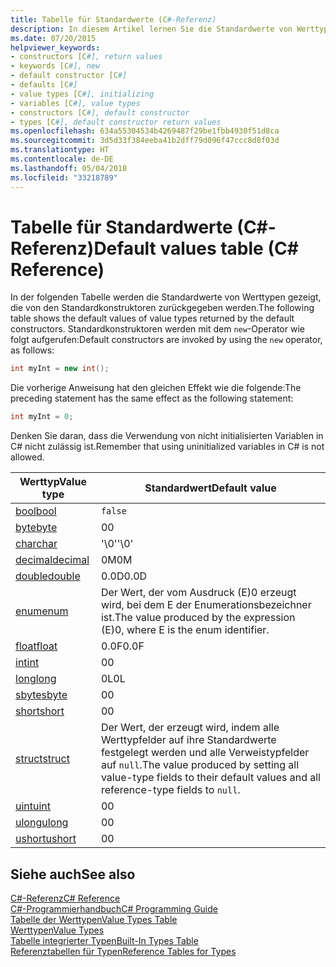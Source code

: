 ```yaml
---
title: Tabelle für Standardwerte (C#-Referenz)
description: In diesem Artikel lernen Sie die Standardwerte von Werttypen kennen, die von den Standardkonstruktoren zurückgegeben werden.
ms.date: 07/20/2015
helpviewer_keywords:
- constructors [C#], return values
- keywords [C#], new
- default constructor [C#]
- defaults [C#]
- value types [C#], initializing
- variables [C#], value types
- constructors [C#], default constructor
- types [C#], default constructor return values
ms.openlocfilehash: 634a55304534b4269487f29be1fbb4930f51d8ca
ms.sourcegitcommit: 3d5d33f384eeba41b2dff79d096f47ccc8d8f03d
ms.translationtype: HT
ms.contentlocale: de-DE
ms.lasthandoff: 05/04/2018
ms.locfileid: "33218789"
---
```

# <a name="default-values-table-c-reference"></a><span data-ttu-id="67ab9-103">Tabelle für Standardwerte (C#-Referenz)</span><span class="sxs-lookup"><span data-stu-id="67ab9-103">Default values table (C# Reference)</span></span>

<span data-ttu-id="67ab9-104">In der folgenden Tabelle werden die Standardwerte von Werttypen gezeigt, die von den Standardkonstruktoren zurückgegeben werden.</span><span class="sxs-lookup"><span data-stu-id="67ab9-104">The following table shows the default values of value types returned by the default constructors.</span></span> <span data-ttu-id="67ab9-105">Standardkonstruktoren werden mit dem `new`-Operator wie folgt aufgerufen:</span><span class="sxs-lookup"><span data-stu-id="67ab9-105">Default constructors are invoked by using the `new` operator, as follows:</span></span>

```csharp
int myInt = new int();
```

<span data-ttu-id="67ab9-106">Die vorherige Anweisung hat den gleichen Effekt wie die folgende:</span><span class="sxs-lookup"><span data-stu-id="67ab9-106">The preceding statement has the same effect as the following statement:</span></span>

```csharp
int myInt = 0;
```

<span data-ttu-id="67ab9-107">Denken Sie daran, dass die Verwendung von nicht initialisierten Variablen in C# nicht zulässig ist.</span><span class="sxs-lookup"><span data-stu-id="67ab9-107">Remember that using uninitialized variables in C# is not allowed.</span></span>

|<span data-ttu-id="67ab9-108">Werttyp</span><span class="sxs-lookup"><span data-stu-id="67ab9-108">Value type</span></span>|<span data-ttu-id="67ab9-109">Standardwert</span><span class="sxs-lookup"><span data-stu-id="67ab9-109">Default value</span></span>|
|----------------|-------------------|
|[<span data-ttu-id="67ab9-110">bool</span><span class="sxs-lookup"><span data-stu-id="67ab9-110">bool</span></span>](bool.md)|`false`|
|[<span data-ttu-id="67ab9-111">byte</span><span class="sxs-lookup"><span data-stu-id="67ab9-111">byte</span></span>](byte.md)|<span data-ttu-id="67ab9-112">0</span><span class="sxs-lookup"><span data-stu-id="67ab9-112">0</span></span>|
|[<span data-ttu-id="67ab9-113">char</span><span class="sxs-lookup"><span data-stu-id="67ab9-113">char</span></span>](char.md)|<span data-ttu-id="67ab9-114">'\0'</span><span class="sxs-lookup"><span data-stu-id="67ab9-114">'\0'</span></span>|
|[<span data-ttu-id="67ab9-115">decimal</span><span class="sxs-lookup"><span data-stu-id="67ab9-115">decimal</span></span>](decimal.md)|<span data-ttu-id="67ab9-116">0M</span><span class="sxs-lookup"><span data-stu-id="67ab9-116">0M</span></span>|
|[<span data-ttu-id="67ab9-117">double</span><span class="sxs-lookup"><span data-stu-id="67ab9-117">double</span></span>](double.md)|<span data-ttu-id="67ab9-118">0.0D</span><span class="sxs-lookup"><span data-stu-id="67ab9-118">0.0D</span></span>|
|[<span data-ttu-id="67ab9-119">enum</span><span class="sxs-lookup"><span data-stu-id="67ab9-119">enum</span></span>](enum.md)|<span data-ttu-id="67ab9-120">Der Wert, der vom Ausdruck (E)0 erzeugt wird, bei dem E der Enumerationsbezeichner ist.</span><span class="sxs-lookup"><span data-stu-id="67ab9-120">The value produced by the expression (E)0, where E is the enum identifier.</span></span>|
|[<span data-ttu-id="67ab9-121">float</span><span class="sxs-lookup"><span data-stu-id="67ab9-121">float</span></span>](float.md)|<span data-ttu-id="67ab9-122">0.0F</span><span class="sxs-lookup"><span data-stu-id="67ab9-122">0.0F</span></span>|
|[<span data-ttu-id="67ab9-123">int</span><span class="sxs-lookup"><span data-stu-id="67ab9-123">int</span></span>](int.md)|<span data-ttu-id="67ab9-124">0</span><span class="sxs-lookup"><span data-stu-id="67ab9-124">0</span></span>|
|[<span data-ttu-id="67ab9-125">long</span><span class="sxs-lookup"><span data-stu-id="67ab9-125">long</span></span>](long.md)|<span data-ttu-id="67ab9-126">0L</span><span class="sxs-lookup"><span data-stu-id="67ab9-126">0L</span></span>|
|[<span data-ttu-id="67ab9-127">sbyte</span><span class="sxs-lookup"><span data-stu-id="67ab9-127">sbyte</span></span>](sbyte.md)|<span data-ttu-id="67ab9-128">0</span><span class="sxs-lookup"><span data-stu-id="67ab9-128">0</span></span>|
|[<span data-ttu-id="67ab9-129">short</span><span class="sxs-lookup"><span data-stu-id="67ab9-129">short</span></span>](short.md)|<span data-ttu-id="67ab9-130">0</span><span class="sxs-lookup"><span data-stu-id="67ab9-130">0</span></span>|
|[<span data-ttu-id="67ab9-131">struct</span><span class="sxs-lookup"><span data-stu-id="67ab9-131">struct</span></span>](struct.md)|<span data-ttu-id="67ab9-132">Der Wert, der erzeugt wird, indem alle Werttypfelder auf ihre Standardwerte festgelegt werden und alle Verweistypfelder auf `null`.</span><span class="sxs-lookup"><span data-stu-id="67ab9-132">The value produced by setting all value-type fields to their default values and all reference-type fields to `null`.</span></span>|
|[<span data-ttu-id="67ab9-133">uint</span><span class="sxs-lookup"><span data-stu-id="67ab9-133">uint</span></span>](uint.md)|<span data-ttu-id="67ab9-134">0</span><span class="sxs-lookup"><span data-stu-id="67ab9-134">0</span></span>|
|[<span data-ttu-id="67ab9-135">ulong</span><span class="sxs-lookup"><span data-stu-id="67ab9-135">ulong</span></span>](ulong.md)|<span data-ttu-id="67ab9-136">0</span><span class="sxs-lookup"><span data-stu-id="67ab9-136">0</span></span>|
|[<span data-ttu-id="67ab9-137">ushort</span><span class="sxs-lookup"><span data-stu-id="67ab9-137">ushort</span></span>](ushort.md)|<span data-ttu-id="67ab9-138">0</span><span class="sxs-lookup"><span data-stu-id="67ab9-138">0</span></span>|

## <a name="see-also"></a><span data-ttu-id="67ab9-139">Siehe auch</span><span class="sxs-lookup"><span data-stu-id="67ab9-139">See also</span></span>
 [<span data-ttu-id="67ab9-140">C#-Referenz</span><span class="sxs-lookup"><span data-stu-id="67ab9-140">C# Reference</span></span>](../index.md)  
 [<span data-ttu-id="67ab9-141">C#-Programmierhandbuch</span><span class="sxs-lookup"><span data-stu-id="67ab9-141">C# Programming Guide</span></span>](../../programming-guide/index.md)  
 [<span data-ttu-id="67ab9-142">Tabelle der Werttypen</span><span class="sxs-lookup"><span data-stu-id="67ab9-142">Value Types Table</span></span>](value-types-table.md)  
 [<span data-ttu-id="67ab9-143">Werttypen</span><span class="sxs-lookup"><span data-stu-id="67ab9-143">Value Types</span></span>](value-types.md)  
 [<span data-ttu-id="67ab9-144">Tabelle integrierter Typen</span><span class="sxs-lookup"><span data-stu-id="67ab9-144">Built-In Types Table</span></span>](built-in-types-table.md)  
 [<span data-ttu-id="67ab9-145">Referenztabellen für Typen</span><span class="sxs-lookup"><span data-stu-id="67ab9-145">Reference Tables for Types</span></span>](reference-tables-for-types.md)
